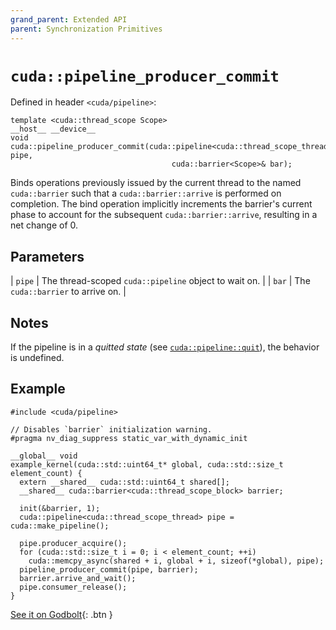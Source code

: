 ```yaml
---
grand_parent: Extended API
parent: Synchronization Primitives
---
```


# `cuda::pipeline_producer_commit`

Defined in header `<cuda/pipeline>`:

```cuda
template <cuda::thread_scope Scope>
__host__ __device__
void cuda::pipeline_producer_commit(cuda::pipeline<cuda::thread_scope_thread>& pipe,
                                    cuda::barrier<Scope>& bar);
```

Binds operations previously issued by the current thread to the named
  `cuda::barrier` such that a `cuda::barrier::arrive` is performed on completion.
The bind operation implicitly increments the barrier's current phase to account
  for the subsequent `cuda::barrier::arrive`, resulting in a net change of 0.

## Parameters

| `pipe` | The thread-scoped `cuda::pipeline` object to wait on. |
| `bar`  | The `cuda::barrier` to arrive on.                     |

## Notes

If the pipeline is in a _quitted state_ (see [`cuda::pipeline::quit`]), the
  behavior is undefined.

## Example

```cuda
#include <cuda/pipeline>

// Disables `barrier` initialization warning.
#pragma nv_diag_suppress static_var_with_dynamic_init

__global__ void
example_kernel(cuda::std::uint64_t* global, cuda::std::size_t element_count) {
  extern __shared__ cuda::std::uint64_t shared[];
  __shared__ cuda::barrier<cuda::thread_scope_block> barrier;

  init(&barrier, 1);
  cuda::pipeline<cuda::thread_scope_thread> pipe = cuda::make_pipeline();

  pipe.producer_acquire();
  for (cuda::std::size_t i = 0; i < element_count; ++i)
    cuda::memcpy_async(shared + i, global + i, sizeof(*global), pipe);
  pipeline_producer_commit(pipe, barrier);
  barrier.arrive_and_wait();
  pipe.consumer_release();
}
```

[See it on Godbolt](https://godbolt.org/z/sGzKe9obf){: .btn }


[`cuda::pipeline::quit`]: ./pipeline/quit.md
